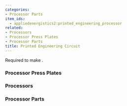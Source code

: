 ```yaml
---
categories:
- Processor Parts
item_ids:
  - appliedenergistics2:printed_engineering_processor
related:
- Processors
- Processor Press Plates
- Processor Parts
title: Printed Engineering Circuit
---
```


Required to make <ItemLink
id="appliedenergistics2:engineering_processor"/>.

<RecipeFor id="appliedenergistics2:printed_engineering_processor"/>

### Processor Press Plates

<CategoryIndex category="Processor Press Plates" />  

### Processors

<CategoryIndex category="Processors" />  

### Processor Parts

<CategoryIndex category="Processor Parts" />
